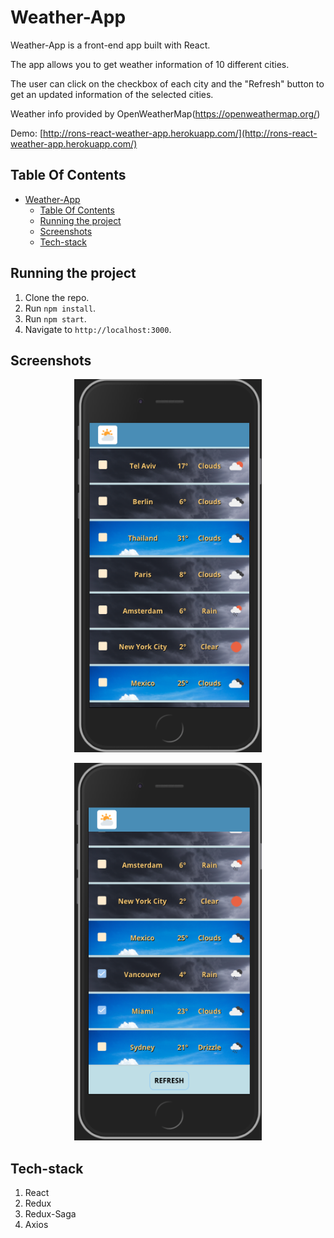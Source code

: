 # Weather-App

Weather-App is a front-end app built with React. 

The app allows you to get weather information of 10 different cities.

The user can click on the checkbox of each city and the "Refresh" button to get an updated information of the selected cities.

Weather info provided by OpenWeatherMap(https://openweathermap.org/)

Demo: [http://rons-react-weather-app.herokuapp.com/](http://rons-react-weather-app.herokuapp.com/)

## Table Of Contents
- [Weather-App](#weather-app)
  - [Table Of Contents](#table-of-contents)
  - [Running the project](#running-the-project)
  - [Screenshots](#screenshots)
  - [Tech-stack](#tech-stack)

## Running the project
1. Clone the repo.
2. Run `npm install`.
3. Run `npm start`.
4. Navigate to `http://localhost:3000`.

## Screenshots

<p align="center"><img src="assets/home.png" width="300" /></p>

<p align="center"><img src="assets/refresh.png" width="300" /></p>


## Tech-stack
1. React
2. Redux
3. Redux-Saga
4. Axios